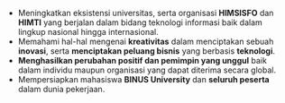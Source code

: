 + Meningkatkan eksistensi universitas, serta organisasi **HIMSISFO** dan **HIMTI** yang berjalan dalam bidang teknologi informasi baik dalam lingkup nasional hingga internasional.
+ Memahami hal-hal mengenai **kreativitas** dalam menciptakan sebuah **inovasi**, serta **menciptakan peluang bisnis** yang berbasis **teknologi**.
+ **Menghasilkan perubahan positif dan pemimpin yang unggul** baik dalam individu maupun organisasi yang dapat diterima secara global.
+ Mempersiapkan mahasiswa **BINUS University** dan **seluruh peserta** dalam dunia pekerjaan.
